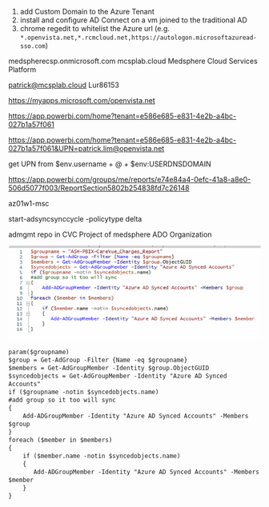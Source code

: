 1. add Custom Domain to the Azure Tenant
2. install and configure AD Connect on a vm joined to the traditional AD
3. chrome regedit to whitelist the Azure url (e.g. `*.openvista.net,*.rcmcloud.net,https://autologon.microsoftazuread-sso.com`)

medspherecsp.onmicrosoft.com
mcsplab.cloud
Medsphere Cloud Services Platform

patrick@mcsplab.cloud Lur86153

https://myapps.microsoft.com/openvista.net

https://app.powerbi.com/home?tenant=e586e685-e831-4e2b-a4bc-027b1a57f061

https://app.powerbi.com/home?tenant=e586e685-e831-4e2b-a4bc-027b1a57f061&UPN=patrick.lim@openvista.net

get UPN from $env.username + @ + $env:USERDNSDOMAIN

https://app.powerbi.com/groups/me/reports/e74e84a4-0efc-41a8-a8e0-506d5077f003/ReportSection5802b254838fd7c26148

az01w1-msc

start-adsyncsynccycle -policytype delta

admgmt repo in CVC Project of medsphere ADO Organization

![image.png](/.attachments/image-1edece6c-ec64-496e-b5ef-1babe3179e49.png)


```
param($groupname)
$group = Get-AdGroup -Filter {Name -eq $groupname}
$members = Get-AdGroupMember -Identity $group.ObjectGUID
$syncedobjects = Get-AdGroupMember -Identity "Azure AD Synced Accounts"
if ($groupname -notin $syncedobjects.name)
#add group so it too will sync
{
    Add-ADGroupMember -Identity "Azure AD Synced Accounts" -Members $group
}
foreach ($member in $members)
{
    if ($member.name -notin $syncedobjects.name)
    {
       Add-ADGroupMember -Identity "Azure AD Synced Accounts" -Members $member
    }
}
```


